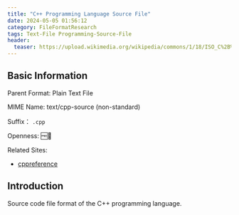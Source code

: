 ```yaml
---
title: "C++ Programming Language Source File"
date: 2024-05-05 01:56:12
category: FileFormatResearch
tags: Text-File Programming-Source-File
header:
  teaser: https://upload.wikimedia.org/wikipedia/commons/1/18/ISO_C%2B%2B_Logo.svg
---
```


## Basic Information

Parent Format: Plain Text File

MIME Name: text/cpp-source (non-standard)

Suffix： `.cpp`

Openness: 🆓📖

Related Sites:

* [cppreference](https://en.cppreference.com/w/)

## Introduction

Source code file format of the C++ programming language.
